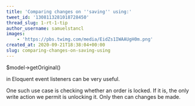 ```yaml
---
title: 'Comparing changes on ''saving'' using:'
tweet_id: '1308113281018728450'
thread_slug: 1-rt-1-tip
author_username: samuelstancl
images:
    - 'https://pbs.twimg.com/media/EidZs1IWAAUgH0m.png'
created_at: 2020-09-21T18:38:04+00:00
slug: comparing-changes-on-saving-using
---
```


$model-&gt;getOriginal()

in Eloquent event listeners can be very useful.

One such use case is checking whether an order is locked. If it is, the only write action we permit is unlocking it. Only then can changes be made.